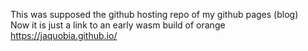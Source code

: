 This was supposed the github hosting repo of my github pages (blog)  
Now it is just a link to an early wasm build of orange
https://jaquobia.github.io/
